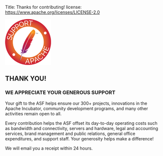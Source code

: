 Title:     Thanks for contributing!
license: https://www.apache.org/licenses/LICENSE-2.0

<p style="text-align:left;"><img src="images/SupportApache-smallPNG.png" alt="Support Apache" title="Support Apache" height="150px" width="150px"/></p> 

## THANK YOU!

### WE APPRECIATE YOUR GENEROUS SUPPORT

Your gift to the ASF helps ensure our 300+ projects, innovations in the Apache Incubator, 
community development programs, and many other activities remain open to all.

Every contribution helps the ASF offset its day-to-day operating costs such as bandwidth
 and connectivity, servers and hardware, legal and accounting services, brand management
 and public relations, general office expenditures, and support staff. 
Your generosity helps make a difference!

We will email you a receipt within 24 hours. 

<p style="padding-bottom:100px"></p>





